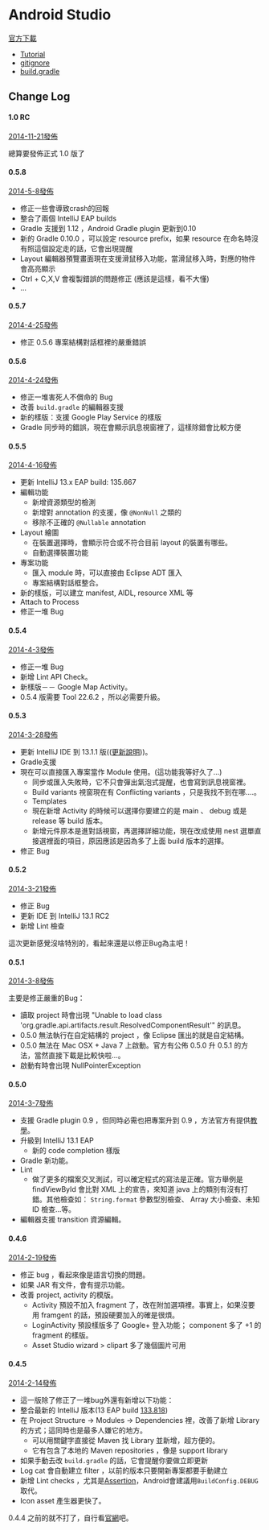 # Android Studio

[官方下載](http://developer.android.com/sdk/installing/studio.html)

* [Tutorial](tutorail.md)
* [gitignore](gitignore.md)
* [build.gradle](build.gradle.md)

## Change Log

#### 1.0 RC

[2014-11-21發佈](http://tools.android.com/recent/androidstudio1rc1_releasecandidate1released)

總算要發佈正式 1.0 版了

#### 0.5.8

[2014-5-8發佈](http://tools.android.com/recent/androidstudio058released)

* 修正一些會導致crash的回報
* 整合了兩個 IntelliJ EAP builds
* Gradle 支援到 1.12 ，Android Gradle plugin 更新到0.10
* 新的 Gradle 0.10.0 ，可以設定 resource prefix，如果 resource 在命名時沒有照這個設定走的話，它會出現提醒
* Layout 編輯器預覽畫面現在支援滑鼠移入功能，當滑鼠移入時，對應的物件會高亮顯示
* Ctrl + C,X,V 會複製錯誤的問題修正 (應該是這樣，看不大懂)
* ...

#### 0.5.7

[2014-4-25發佈](http://tools.android.com/recent/androidstudio057released)

* 修正 0.5.6 專案結構對話框裡的嚴重錯誤

#### 0.5.6

[2014-4-24發佈](http://tools.android.com/recent/androidstudio056released)

* 修正一堆害死人不償命的 Bug
* 改善 `build.gradle` 的編輯器支援
* 新的樣版：支援 Google Play Service 的樣版
* Gradle 同步時的錯誤，現在會顯示訊息視窗裡了，這樣除錯會比較方便

#### 0.5.5

[2014-4-16發佈](http://tools.android.com/recent/androidstudio055released)

* 更新 IntelliJ 13.x EAP build: 135.667
* 編輯功能
  * 新增資源類型的檢測
  * 新增對 annotation 的支援，像 `@NonNull` 之類的
  * 移除不正確的 `@Nullable` annotation
* Layout 繪圖
  * 在裝置選擇時，會顯示符合或不符合目前 layout 的裝置有哪些。
  * 自動選擇裝置功能
* 專案功能
  * 匯入 module 時，可以直接由 Eclipse ADT 匯入
  * 專案結構對話框整合。
* 新的樣版，可以建立 manifest, AIDL, resource XML 等
* Attach to Process
* 修正一堆 Bug

#### 0.5.4

[2014-4-3發佈](http://tools.android.com/recent/androidstudio054released)

* 修正一堆 Bug
* 新增 Lint API Check。
* 新樣版－－ Google Map Activity。
* 0.5.4 版需要 Tool 22.6.2 ，所以必需要升級。

#### 0.5.3

[2014-3-28發佈](http://tools.android.com/recent/androidstudio053released)

* 更新 IntelliJ IDE 到 13.1.1 版(([更新說明](http://confluence.jetbrains.com/display/IDEADEV/IntelliJ+IDEA+13.1.1+Release+Notes)))。
* Gradle支援
* 現在可以直接匯入專案當作 Module 使用。(這功能我等好久了...)
  * 同步或匯入失敗時，它不只會彈出氣泡式提醒，也會寫到訊息視窗裡。
  * Build variants 視窗現在有 Conflicting variants ，只是我找不到在哪....。
  * Templates
  * 現在新增 Activity 的時候可以選擇你要建立的是 main 、 debug 或是 release 等 build 版本。
  * 新增元件原本是進對話視窗，再選擇詳細功能，現在改成使用 nest 選單直接選裡面的項目，原因應該是因為多了上面 build 版本的選擇。
* 修正 Bug

#### 0.5.2

[2014-3-21發佈](http://tools.android.com/recent/androidstudio052released)

* 修正 Bug
* 更新 IDE 到 IntelliJ 13.1 RC2
* 新增 Lint 檢查

這次更新感覺沒啥特別的，看起來還是以修正Bug為主吧！

#### 0.5.1

[2014-3-8發佈](http://tools.android.com/recent/androidstudio051released)

主要是修正嚴重的Bug：

* 讀取 project 時會出現 "Unable to load class 'org.gradle.api.artifacts.result.ResolvedComponentResult'" 的訊息。
* 0.5.0 無法執行在自定結構的 project ，像 Eclipse 匯出的就是自定結構。
* 0.5.0 無法在 Mac OSX + Java 7 上啟動。官方有公佈 0.5.0 升 0.5.1 的方法，當然直接下載是比較快啦...。
* 啟動有時會出現 NullPointerException

#### 0.5.0

[2014-3-7發佈](http://tools.android.com/recent/androidstudio050released)

* 支援 Gradle plugin 0.9 ，但同時必需也把專案升到 0.9 ，方法官方有提供[教學](http://tools.android.com/tech-docs/new-build-system/migrating_to_09)。
* 升級到 IntelliJ 13.1 EAP
  * 新的 code completion 樣版
* Gradle 新功能。
* Lint
  * 做了更多的檔案交叉測試，可以確定程式的寫法是正確。官方舉例是 findViewById 會比對 XML 上的宣告，來知道 java 上的類別有沒有打錯。其他檢查如： `String.format` 參數型別檢查、 Array 大小檢查、未知 ID 檢查...等。
* 編輯器支援 transition 資源編輯。

#### 0.4.6

[2014-2-19發佈](http://tools.android.com/recent/androidstudio046released)

* 修正 bug ，看起來像是語言切換的問題。
* 如果 JAR 有文件，會有提示功能。
* 改善 project, activity 的模版。
  * Activity 預設不加入 fragment 了，改在附加選項裡。事實上，如果沒要用 framgent 的話，預設硬要加入的確是很煩。
  * LoginActivity 預設樣版多了 Google+ 登入功能； component 多了 +1 的 fragment 的樣版。
  * Asset Studio wizard > clipart 多了幾個圖片可用

#### 0.4.5

[2014-2-14發佈](http://tools.android.com/recent/androidstudio045released)

* 這一版除了修正了一堆bug外還有新增以下功能：
* 整合最新的 IntelliJ 版本(13 EAP build [133.818](http://confluence.jetbrains.com/display/IDEADEV/IntelliJ+IDEA+13+133.818+Release+Notes))
* 在 Project Structure -> Modules -> Dependencies 裡，改善了新增 Library 的方式；這同時也是最多人嫌它的地方。
  * 可以用關鍵字直接從 Maven 找 Library 並新增，超方便的。
  * 它有包含了本地的 Maven repositories ，像是 support library
* 如果手動去改 `build.gradle` 的話，它會提醒你要做立即更新
* Log cat 會自動建立 filter ，以前的版本只要開新專案都要手動建立
* 新增 Lint checks ，尤其是[Assertion](http://openhome.cc/Gossip/JavaGossip-V1/Assertion.htm)，Android會建議用`BuildConfig.DEBUG` 取代。
* Icon asset 產生器更快了。

0.4.4 之前的就不打了，自行看[官網](http://tools.android.com/recent)吧。
